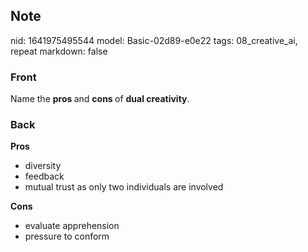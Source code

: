 ## Note
nid: 1641975495544
model: Basic-02d89-e0e22
tags: 08_creative_ai, repeat
markdown: false

### Front
Name the <b>pros </b>and <b>cons </b>of <b>dual creativity</b>.

### Back
<b>Pros</b>
<ul><li>diversity</li><li>feedback</li><li>mutual trust as only two individuals are involved</li></ul><b>Cons</b>
<ul><li>evaluate apprehension</li><li>pressure to conform</li></ul>
